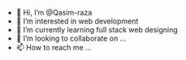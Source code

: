 - 👋 Hi, I’m @Qasim-raza
- 👀 I’m interested in web development
- 🌱 I’m currently learning full stack web designing 
- 💞️ I’m looking to collaborate on ...
- 📫 How to reach me ...

<!---
Qasim-raza/Qasim-raza is a ✨ special ✨ repository because its `README.md` (this file) appears on your GitHub profile.
You can click the Preview link to take a look at your changes.
--->
